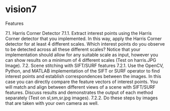 # vision7
Features

7.1. Harris Corner Detector
7.1.1. Extract interest points using the Harris Corner detector that you implemented. In this way, apply the Harris Corner
detector for at least 4 different scales. Which interest points do you observe to be detected across all these
different scales? Notice that your implementation should allow for any suitable scale as input, however you can
show results on a minimum of 4 different scales (Test on harris.JPG Image).
7.2. Scene stitching with SIFT/SURF features
7.2.1. Use the OpenCV, Python, and MATLAB implementation of the SIFT or SURF operator to find interest points and
establish correspondences between the images. In this case you can directly compare the feature vectors of
interest points. You will match and align between different views of a scene with SIFT/SURF features. Discuss
results and demonstrates the output of each method separately (Test on sl,sm,sr.jpg images).
7.2.2. Do these steps by images that are taken with your own camera as well.
